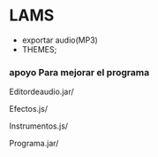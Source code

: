 # LAMS

- exportar audio(MP3)
- THEMES;

### apoyo Para mejorar el programa

Editordeaudio.jar/

Efectos.js/

Instrumentos.js/

Programa.jar/
